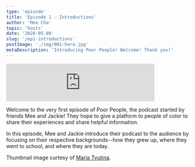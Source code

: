 ```yaml
---
type: 'episode'
title: 'Episode 1 - Introductions'
author: 'Mee Cha'
topic: 'hosts'
date: '2020-05-09'
slug: '/ep1-introductions'
postImage: './img/001-hero.jpg'
metaDescription: 'Introducing Poor People! Welcome! Thank you!'
---
```


<iframe src="https://anchor.fm/poorpeople/embed/episodes/001-Introducing-Poor-People-eep0o8/a-a2bavr3" height="102px" width="400px" frameborder="0" scrolling="no"></iframe>

Welcome to the very first episode of Poor People, the podcast started by friends Mee and Jackie! They hope to give a platform to people of color to share their experiences and share helpful information.

In this episode, Mee and Jackie introduce their podcast to the audience by focusing on their respective backgrounds--how they grew up, where they went to school, and where they are today.

Thumbnail image curtesy of [Maria Tyutina](https://www.pexels.com/@mtyutina).
